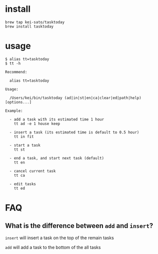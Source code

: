 # install 

```
brew tap kei-sato/tasktoday
brew install tasktoday
```

# usage

```
$ alias tt=tasktoday
$ tt -h

Recommend:

  alias tt=tasktoday

Usage:

  /Users/kei/bin/tasktoday (ad|in|st|en|ca|clear|ed|path|help) [options...]

Example:

  - add a task with its estimated time 1 hour
    tt ad -e 1 house keep

  - insert a task (its estimated time is default to 0.5 hour)
    tt in fit

  - start a task
    tt st

  - end a task, and start next task (default)
    tt en

  - cancel current task
    tt ca

  - edit tasks
    tt ed
```

# FAQ

## What is the difference between `add` and `insert`?

`insert` will insert a task on the top of the remain tasks

`add` will add a task to the bottom of the all tasks
